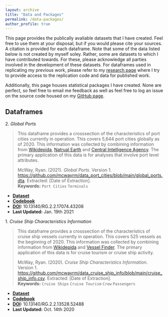 ```yaml
---
layout: archive
title: "Data and Packages"
permalink: /data-packages/
author_profile: true
---
```

This page provides the publically avaliable datasets that I have created. Feel free to use them at your disposal, but if you would please cite your sources. A citation is provided for each dataframe. Note that some of the data listed below is not created by myself soley. Rather, some are datasets to which I have contributed towards. For these, please acknowledge all parties involved in the development of these datasets. For dataframes used in replicating my previous work, please refer to my [research page](/research/) where I try to provide access to the replication code and data for published work.

Additionally, this page houses statistical packages I have created. None are perfect, so feel free to email me feedback as well as feel free to log an issue on the source code housed on my [GitHub page](https://github.com/mcwayrm).

<!--Include Title, Data updated, Version, Quick description, link to sources to create dataframe, link to access dataframe, Codebook or Metadata as neccessary, suggested citation -->

<!-- Should work to link the data to https://datadryad.org/stash so that I can get citations on the data -->

Dataframes
------

2\. *Global Ports*

  > This dataframe provides a crosssection of the characteristics of port cities currently in operation. This covers 5,644 port cities globally as of 2020. This information was collected by combining information from [Wikidepida](https://en.wikipedia.org/wiki/List_of_cruise_ships), [Natrual Earth](https://www.naturalearthdata.com/downloads/10m-cultural-vectors/ports/) and [Central Intelligence Agency](https://www.cia.gov/library/publications/the-world-factbook/fields/388.html). The primary application of this data is for analyses that involve port level attributes.
  >  
  > 
  > McWay, Ryan. (2021). *Global Ports*. Version 1. https://github.com/mcwayrm/data_port_cities/blob/main/global_ports.dta. Extracted: [Date of Extraction]. \
  > **Keywords:** `Port Cities` `Terminals`
  * **[Dataset](https://github.com/mcwayrm/data_port_cities/blob/main/global_ports.dta)**
  * **[Codebook](https://github.com/mcwayrm/data_port_cities/blob/main/global_ports_metadata.pdf)** 
  * **[DOI](https://www.researchgate.net/publication/348607255_Global_Ports_Metadata):** 10.13140/RG.2.2.17074.43208
  * **Last Updated:** Jan. 19th 2021 

1\. *Cruise Ship Characteristics Information*

  > This dataframe provides a crosssection of the characteristics of cruise ship vessels currently in operation. This covers 525 vessels as the beginning of 2020. This information was collected by combining information from [Wikidepida](https://en.wikipedia.org/wiki/List_of_cruise_ships) and [Vessel Finder](https://www.vesselfinder.com/vessels). The primary application of this data is for cruise tourism or cruise ship activity.
  >  
  > 
  > McWay, Ryan. (2020). *Cruise Ship Characteristics Information*. Version 1. https://github.com/mcwayrm/data_cruise_ship_info/blob/main/cruise_ship_info.csv. Extracted: [Date of Extraction]. \
  > **Keywords:** `Cruise Ships` `Cruise Tourism` `Crew` `Passengers`
  * **[Dataset](https://github.com/mcwayrm/data_cruise_ship_info/blob/main/cruise_ship_info.csv)**
  * **[Codebook](https://github.com/mcwayrm/data_cruise_ship_info/blob/main/cruise_ship_info_metadata.pdf)** 
  * **[DOI](https://www.researchgate.net/deref/http%3A%2F%2Fdx.doi.org%2F10.13140%2FRG.2.2.13528.52488?_sg%5B0%5D=uTNiTKN0BKIHPsJdpiUN-6H4OlVyI97IsaI9c6JNMl5SjGjo1jDz3CbCdXAcxx3LJWcKw4z19ENvi-gnJwg_skpplg.w4v3T6walsSH0crhAPVrTV1T4PFkG9HxCE2hkz6HWro9TDOYsa-73PVpjYqwClg3lV2m_B2xBoSuDBhCx79G4w):** 10.13140/RG.2.2.13528.52488
  * **Last Updated:** Oct. 14th 2020 

  
<!--
3. *Cruise Ships Activity at Port*

  > This dataframe estimates cruise ship activity by matching cruise ship GPS locations to port city geocodes within a 15 KM radius. The panel covers XX ports in XX countries globally from 2009 - 2019. Port Geocodes are a combination of ... three main sources... geocoded through [Google Geocoding API](https://developers.google.com/maps/documentation/geocoding/overview). Cruise ship GPS acitvity was estimated through [Sail WX's](https://www.sailwx.info/shiptrack/) metadata.
  > 
  >
  > McWay, Ryan. (2020). *Cruise Ship Activity at Port*. Version 1. [URL]. Extracted: [Date of Extraction]. \
  > **Keywords:** `Ports` `Cruise Ships` `Global` `AIS`
  * **[Dataset]()**
  * **[Codebook]()** 
  * **Last Updated:** 
  
-->

<!--
4. *Tornado Activity at the Metropolitian Statistical Area in the United States*
 
  > Combination of NOAA National Weather Service tornado information and MSA geographic polygons. Aggregated to the annunal level, estimates the tornado activity for all 6 categories at the MSA level from 1950 to 2018. This is useful for studying tornado impacts at the MSA level
  >  
  >
  > Citation: include Jesse Antilla-Hughes
  > **Keywords:** `Tornadoes` `MSA` `Natural Disaster` `United States`
  * **[Dataset]()**
  * **[Codebook]()** 
  * **Last Updated:**
  
  -->
 
<!--
*Forca a Comunidade e Crincas (FCC)*
 
  > This is the publically avaliable dataset for the "Strengthing Communities and Children" (FCC) dataset conducted by [Dean Yang](https://sites.lsa.umich.edu/deanyang/) and his team starting in 2016 to present. As a member of his team, starting in 2020, I helped develop parts of this publically avaliable dataset. It monitors an RCT of HIV testing and various humanitrian aid related programs in Mozambique following the evaluation of the U.S.'s [PEPFAR](https://www.hiv.gov/federal-response/pepfar-global-aids/pepfar) program to address HIV/AIDS in Sub-Saharran Africa. Additionally, it measures the impacts of Cyclone Idai and Covid-19's impact on affected study areas.
  >  
  >
  > Citation
  > **Keywords:** `FCC` `HIV/AIDS` `Cyclone Idai` `Covid-19` `Mozambique`
  * **[Dataset](fordschool.umich.edu/mozambique-research)**
  * **[Codebook]()** 
  * **Last Updated:**
  

*Earnings Management for European Firms*
  Talk with Paolo about highlighting this
  >  and the data concerning board features, including the information regarding remuneration, was manually collected from the Annual Report of Corporate Governance published by the Spanish Stock Exchange Commission
  
  -->
  
  


<!--
Statistical Packages
------
-->

<!-- 
*leebounds2*
  > Stata package for lee bounds
  > 
  >
  > Citataion
  > **Keywords:** `Lee Bounds` `Continous Variable` `STATA`
  * **[Documentation]**
  * **[Slides]**
  * **[Source Code]**
  * **Last Updated:** 



*boundbutunbroken*
  > R package for lee bounds, manski bounds, oster bounds 
  > 
  >
  > Citation
  > **Keywords:** `Lee Bounds` `Manski Bounds` `Oster Bounds` `R`
  * **[Documentation]**
  * **[Slides]**
  * **[Source Code]**
  * **Last Updated:** 
  

-->
 
